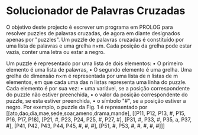 # Solucionador de Palavras Cruzadas

O objetivo deste projecto é escrever um programa em PROLOG para resolver puzzles de palavras cruzadas, de agora em diante designados apenas por "puzzles".
Um puzzle de palavras cruzadas é constituído por uma lista de palavras e uma grelha n×m. Cada posição da grelha pode estar vazia, conter uma letra ou estar a negro.

Um puzzle é representado por uma lista de dois elementos:
• O primeiro elemento é uma lista de palavras, • O segundo elemento é uma grelha. Uma grelha de dimensão n×m é representada por uma lista de n listas de m elementos, em que cada uma das n listas representa uma linha do puzzle. Cada elemento é por sua vez:
• uma variável, se a posição correspondente do puzzle não estiver preenchida, • o valor da posição correspondente do puzzle, se esta estiver preenchida, • o símbolo "#", se a posição estiver a negro.
Por exemplo, o puzzle da Fig. 1 é representado por
[[ato,dao,dia,mae,sede,soar,ameno,drama,mande], [[P11, P12, P13, #, P15, P16, P17, P18], [P21, #, P23, P24, P25, #, P27, #], [P31, #, P33, #, P35, a, P37, #], [P41, P42, P43, P44, P45, #, #, #], [P51, #, P53, #, #, #, #, #]]]
